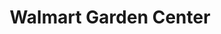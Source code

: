 ---
title: "Walmart Garden Center"
url: /mesa/walmart-garden-center-east-mckellips-road/
shop: garden centre
---